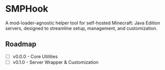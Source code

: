 # SMPHook
A mod-loader-agnostic helper tool for self-hosted Minecraft: Java Edition servers, designed to streamline setup, management, and customization.

## Roadmap
- [ ] v0.0.0 - Core Utilities
- [ ] v0.1.0 - Server Wrapper & Customization
